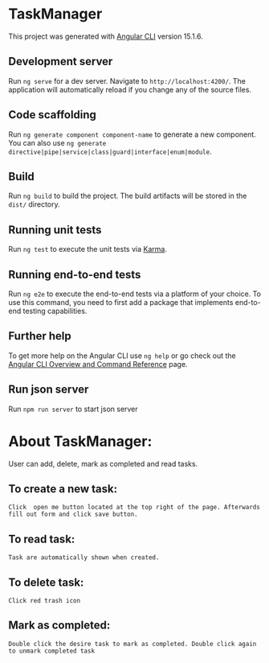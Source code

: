 # TaskManager

This project was generated with [Angular CLI](https://github.com/angular/angular-cli) version 15.1.6.

## Development server

Run `ng serve` for a dev server. Navigate to `http://localhost:4200/`. The application will automatically reload if you change any of the source files.

## Code scaffolding

Run `ng generate component component-name` to generate a new component. You can also use `ng generate directive|pipe|service|class|guard|interface|enum|module`.

## Build

Run `ng build` to build the project. The build artifacts will be stored in the `dist/` directory.

## Running unit tests

Run `ng test` to execute the unit tests via [Karma](https://karma-runner.github.io).

## Running end-to-end tests

Run `ng e2e` to execute the end-to-end tests via a platform of your choice. To use this command, you need to first add a package that implements end-to-end testing capabilities.

## Further help

To get more help on the Angular CLI use `ng help` or go check out the [Angular CLI Overview and Command Reference](https://angular.io/cli) page.

## Run json server
Run `npm run server` to start json server

# About TaskManager:
User can add, delete, mark as completed and read tasks. 

## To create a new task:
    Click  open me button located at the top right of the page. Afterwards fill out form and click save button.
## To read task:
    Task are automatically shown when created.
## To delete task:
    Click red trash icon
## Mark as completed:
    Double click the desire task to mark as completed. Double click again to unmark completed task
